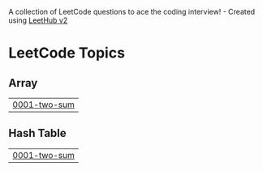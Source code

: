 A collection of LeetCode questions to ace the coding interview! - Created using [LeetHub v2](https://github.com/arunbhardwaj/LeetHub-2.0)
<!---LeetCode Topics Start-->
# LeetCode Topics
## Array
|  |
| ------- |
| [0001-two-sum](https://github.com/Vsaicharan012/leetcode/tree/master/0001-two-sum) |
## Hash Table
|  |
| ------- |
| [0001-two-sum](https://github.com/Vsaicharan012/leetcode/tree/master/0001-two-sum) |
<!---LeetCode Topics End-->